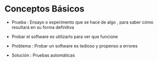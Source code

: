# Conceptos Básicos

- Prueba : Ensayo o experimento que se hace de algo , para saber cómo resultará
en su forma definitiva

- Probar el software es utilizarlo para ver que funcione

- Problema : Probar un software es tedioso y propenso a errores

- Solución : Pruebas automáticas